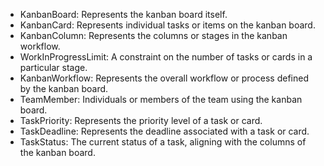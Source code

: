 - KanbanBoard: Represents the kanban board itself.
- KanbanCard: Represents individual tasks or items on the kanban board.
- KanbanColumn: Represents the columns or stages in the kanban workflow.
- WorkInProgressLimit: A constraint on the number of tasks or cards in a particular stage.
- KanbanWorkflow: Represents the overall workflow or process defined by the kanban board.
- TeamMember: Individuals or members of the team using the kanban board.
- TaskPriority: Represents the priority level of a task or card.
- TaskDeadline: Represents the deadline associated with a task or card.
- TaskStatus: The current status of a task, aligning with the columns of the kanban board.
